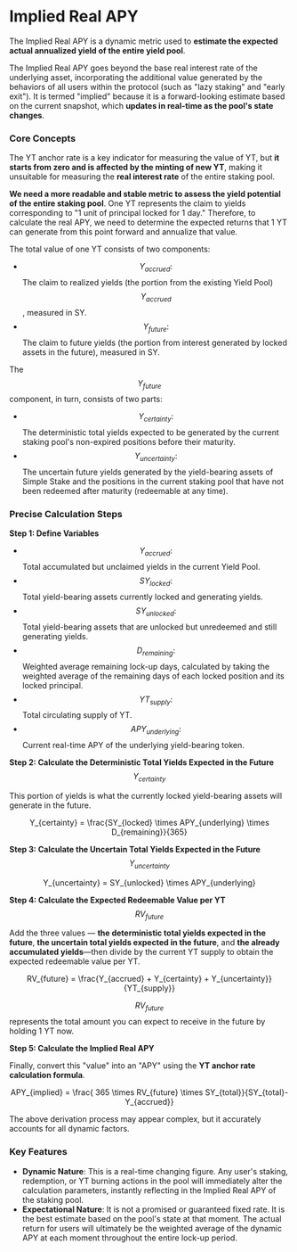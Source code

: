 # Implied Real APY

The Implied Real APY is a dynamic metric used to **estimate the expected actual annualized yield of the entire yield pool**.

The Implied Real APY goes beyond the base real interest rate of the underlying asset, incorporating the additional value generated by the behaviors of all users within the protocol (such as "lazy staking" and "early exit"). It is termed "implied" because it is a forward-looking estimate based on the current snapshot, which **updates in real-time as the pool's state changes**.

### **Core Concepts**

The YT anchor rate is a key indicator for measuring the value of YT, but **it starts from zero and is affected by the minting of new YT**, making it unsuitable for measuring the **real interest rate** of the entire staking pool.

**We need a more readable and stable metric to assess the yield potential of the entire staking pool**. One YT represents the claim to yields corresponding to "1 unit of principal locked for 1 day." Therefore, to calculate the real APY, we need to determine the expected returns that 1 YT can generate from this point forward and annualize that value.

The total value of one YT consists of two components:

* $$Y_{accrued}:$$  The claim to realized yields (the portion from the existing Yield Pool) $$Y_{accrued}$$, measured in SY.
* $$Y_{future}:$$  The claim to future yields (the portion from interest generated by locked assets in the future), measured in SY.

The $$Y_{future}$$ component, in turn, consists of two parts:

* $$Y_{certainty}:$$  The deterministic total yields expected to be generated by the current staking pool's non-expired positions before their maturity.
* $$Y_{uncertainty}:$$  The uncertain future yields generated by the yield-bearing assets of Simple Stake and the positions in the current staking pool that have not been redeemed after maturity (redeemable at any time).

### **Precise Calculation Steps**

**Step 1: Define Variables**

* $$Y_{accrued}:$$  Total accumulated but unclaimed yields in the current Yield Pool.
* $$SY_{locked}:$$  Total yield-bearing assets currently locked and generating yields.
* $$SY_{unlocked}:$$  Total yield-bearing assets that are unlocked but unredeemed and still generating yields.
* $$D_{remaining}:$$  Weighted average remaining lock-up days, calculated by taking the weighted average of the remaining days of each locked position and its locked principal.
* $$YT_{supply}:$$  Total circulating supply of YT.
* $$APY_{underlying}:$$  Current real-time APY of the underlying yield-bearing token.

**Step 2: Calculate the Deterministic Total Yields Expected in the Future** $$Y_{certainty}$$

This portion of yields is what the currently locked yield-bearing assets will generate in the future.

<p align="center"><span class="math">Y_{certainty} = \frac{SY_{locked} \times APY_{underlying} \times D_{remaining}}{365} </span></p>

**Step 3: Calculate the Uncertain Total Yields Expected in the Future** $$Y_{uncertainty}$$

<p align="center"><span class="math">Y_{uncertainty} = SY_{unlocked} \times APY_{underlying}</span></p>

**Step 4: Calculate the Expected Redeemable Value per YT** $$RV_{future}$$

Add the three values — **the deterministic total yields expected in the future**, **the uncertain total yields expected in the future**, and **the already accumulated yields**—then divide by the current YT supply to obtain the expected redeemable value per YT.

<p align="center"><span class="math">RV_{future} = \frac{Y_{accrued} + Y_{certainty} + Y_{uncertainty}}{YT_{supply}}</span></p>

$$RV_{future}$$ represents the total amount you can expect to receive in the future by holding 1 YT now.

**Step 5: Calculate the Implied Real APY**

Finally, convert this "value" into an "APY" using the **YT anchor rate calculation formula**.

<p align="center"><span class="math">APY_{implied} = \frac{ 365 \times RV_{future} \times SY_{total}}{SY_{total}-Y_{accrued}} </span></p>

The above derivation process may appear complex, but it accurately accounts for all dynamic factors.

### **Key Features**

*  **Dynamic Nature**: This is a real-time changing figure. Any user's staking, redemption, or YT burning actions in the pool will immediately alter the calculation parameters, instantly reflecting in the Implied Real APY of the staking pool.
* **Expectational Nature**: It is not a promised or guaranteed fixed rate. It is the best estimate based on the pool's state at that moment. The actual return for users will ultimately be the weighted average of the dynamic APY at each moment throughout the entire lock-up period.
